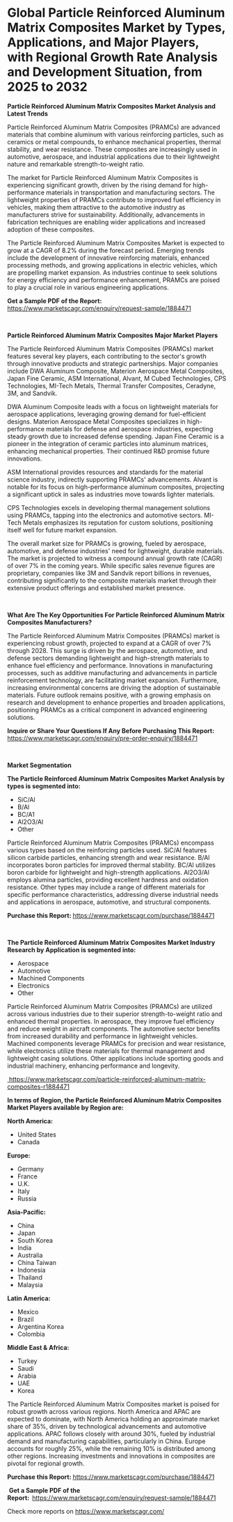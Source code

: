 <p><h1>Global Particle Reinforced Aluminum Matrix Composites Market by Types, Applications, and Major Players, with Regional Growth Rate Analysis and Development Situation, from 2025 to 2032</h1></p><p><strong>Particle Reinforced Aluminum Matrix Composites Market Analysis and Latest Trends</strong></p>
<p><p>Particle Reinforced Aluminum Matrix Composites (PRAMCs) are advanced materials that combine aluminum with various reinforcing particles, such as ceramics or metal compounds, to enhance mechanical properties, thermal stability, and wear resistance. These composites are increasingly used in automotive, aerospace, and industrial applications due to their lightweight nature and remarkable strength-to-weight ratio.</p><p>The market for Particle Reinforced Aluminum Matrix Composites is experiencing significant growth, driven by the rising demand for high-performance materials in transportation and manufacturing sectors. The lightweight properties of PRAMCs contribute to improved fuel efficiency in vehicles, making them attractive to the automotive industry as manufacturers strive for sustainability. Additionally, advancements in fabrication techniques are enabling wider applications and increased adoption of these composites.</p><p>The Particle Reinforced Aluminum Matrix Composites Market is expected to grow at a CAGR of 8.2% during the forecast period. Emerging trends include the development of innovative reinforcing materials, enhanced processing methods, and growing applications in electric vehicles, which are propelling market expansion. As industries continue to seek solutions for energy efficiency and performance enhancement, PRAMCs are poised to play a crucial role in various engineering applications.</p></p>
<p><strong>Get a Sample PDF of the Report:&nbsp;</strong> <a href="https://www.marketscagr.com/enquiry/request-sample/1884471?utm_campaign=2476&utm_medium=2&utm_source=Github&utm_content=ia&utm_term=03042025&utm_id=particle-reinforced-aluminum-matrix-composites">https://www.marketscagr.com/enquiry/request-sample/1884471</a></p>
<p>&nbsp;</p>
<p><strong>Particle Reinforced Aluminum Matrix Composites Major Market Players</strong></p>
<p><p>The Particle Reinforced Aluminum Matrix Composites (PRAMCs) market features several key players, each contributing to the sector's growth through innovative products and strategic partnerships. Major companies include DWA Aluminum Composite, Materion Aerospace Metal Composites, Japan Fine Ceramic, ASM International, Alvant, M Cubed Technologies, CPS Technologies, MI-Tech Metals, Thermal Transfer Composites, Ceradyne, 3M, and Sandvik.</p><p>DWA Aluminum Composite leads with a focus on lightweight materials for aerospace applications, leveraging growing demand for fuel-efficient designs. Materion Aerospace Metal Composites specializes in high-performance materials for defense and aerospace industries, expecting steady growth due to increased defense spending. Japan Fine Ceramic is a pioneer in the integration of ceramic particles into aluminum matrices, enhancing mechanical properties. Their continued R&D promise future innovations.</p><p>ASM International provides resources and standards for the material science industry, indirectly supporting PRAMCs' advancements. Alvant is notable for its focus on high-performance aluminum composites, projecting a significant uptick in sales as industries move towards lighter materials.</p><p>CPS Technologies excels in developing thermal management solutions using PRAMCs, tapping into the electronics and automotive sectors. MI-Tech Metals emphasizes its reputation for custom solutions, positioning itself well for future market expansion.</p><p>The overall market size for PRAMCs is growing, fueled by aerospace, automotive, and defense industries' need for lightweight, durable materials. The market is projected to witness a compound annual growth rate (CAGR) of over 7% in the coming years. While specific sales revenue figures are proprietary, companies like 3M and Sandvik report billions in revenues, contributing significantly to the composite materials market through their extensive product offerings and established market presence.</p></p>
<p>&nbsp;</p>
<p><strong>What Are The Key Opportunities For Particle Reinforced Aluminum Matrix Composites Manufacturers?</strong></p>
<p><p>The Particle Reinforced Aluminum Matrix Composites (PRAMCs) market is experiencing robust growth, projected to expand at a CAGR of over 7% through 2028. This surge is driven by the aerospace, automotive, and defense sectors demanding lightweight and high-strength materials to enhance fuel efficiency and performance. Innovations in manufacturing processes, such as additive manufacturing and advancements in particle reinforcement technology, are facilitating market expansion. Furthermore, increasing environmental concerns are driving the adoption of sustainable materials. Future outlook remains positive, with a growing emphasis on research and development to enhance properties and broaden applications, positioning PRAMCs as a critical component in advanced engineering solutions.</p></p>
<p><strong>Inquire or Share Your Questions If Any Before Purchasing This Report:</strong> <a href="https://www.marketscagr.com/enquiry/pre-order-enquiry/1884471?utm_campaign=2476&utm_medium=2&utm_source=Github&utm_content=ia&utm_term=03042025&utm_id=particle-reinforced-aluminum-matrix-composites">https://www.marketscagr.com/enquiry/pre-order-enquiry/1884471</a></p>
<p>&nbsp;</p>
<p><strong>Market Segmentation</strong></p>
<p><strong>The Particle Reinforced Aluminum Matrix Composites Market Analysis by types is segmented into:</strong></p>
<p><ul><li>SiC/Al</li><li>B/Al</li><li>BC/A1</li><li>Al2O3/Al</li><li>Other</li></ul></p>
<p><p>Particle Reinforced Aluminum Matrix Composites (PRAMCs) encompass various types based on the reinforcing particles used. SiC/Al features silicon carbide particles, enhancing strength and wear resistance. B/Al incorporates boron particles for improved thermal stability. BC/Al utilizes boron carbide for lightweight and high-strength applications. Al2O3/Al employs alumina particles, providing excellent hardness and oxidation resistance. Other types may include a range of different materials for specific performance characteristics, addressing diverse industrial needs and applications in aerospace, automotive, and structural components.</p></p>
<p><strong>Purchase this Report:&nbsp;</strong><a href="https://www.marketscagr.com/purchase/1884471?utm_campaign=2476&utm_medium=2&utm_source=Github&utm_content=ia&utm_term=03042025&utm_id=particle-reinforced-aluminum-matrix-composites">https://www.marketscagr.com/purchase/1884471</a></p>
<p>&nbsp;</p>
<p><strong>The Particle Reinforced Aluminum Matrix Composites Market Industry Research by Application is segmented into:</strong></p>
<p><ul><li>Aerospace</li><li>Automotive</li><li>Machined Components</li><li>Electronics</li><li>Other</li></ul></p>
<p><p>Particle Reinforced Aluminum Matrix Composites (PRAMCs) are utilized across various industries due to their superior strength-to-weight ratio and enhanced thermal properties. In aerospace, they improve fuel efficiency and reduce weight in aircraft components. The automotive sector benefits from increased durability and performance in lightweight vehicles. Machined components leverage PRAMCs for precision and wear resistance, while electronics utilize these materials for thermal management and lightweight casing solutions. Other applications include sporting goods and industrial machinery, enhancing performance and longevity.</p></p>
<p><a href="https://www.marketscagr.com/particle-reinforced-aluminum-matrix-composites-r1884471?utm_campaign=2476&utm_medium=2&utm_source=Github&utm_content=ia&utm_term=03042025&utm_id=particle-reinforced-aluminum-matrix-composites">&nbsp;https://www.marketscagr.com/particle-reinforced-aluminum-matrix-composites-r1884471</a></p>
<p><strong>In terms of Region, the Particle Reinforced Aluminum Matrix Composites Market Players available by Region are:</strong></p>
<p>
    <p> <strong> North America: </strong>
        <ul>
            <li>United States</li>
            <li>Canada</li>
        </ul>
        </p> 
    <p> <strong> Europe: </strong>
        <ul>
            <li>Germany</li>
            <li>France</li>
            <li>U.K.</li>
            <li>Italy</li>
            <li>Russia</li>
        </ul>
        </p> 
    <p> <strong> Asia-Pacific: </strong>
        <ul>
            <li>China</li>
            <li>Japan</li>
            <li>South Korea</li>
            <li>India</li>
            <li>Australia</li>
            <li>China Taiwan</li>
            <li>Indonesia</li>
            <li>Thailand</li>
            <li>Malaysia</li>
        </ul>
        </p> 
    <p> <strong> Latin America: </strong>
        <ul>
            <li>Mexico</li>
            <li>Brazil</li>
            <li>Argentina Korea</li>
            <li>Colombia</li>
        </ul>
        </p> 
    <p> <strong> Middle East & Africa: </strong>
        <ul>
            <li>Turkey</li>
            <li>Saudi</li>
            <li>Arabia</li>
            <li>UAE</li>
            <li>Korea</li>
        </ul>
    </p>
    </p>
<p><p>The Particle Reinforced Aluminum Matrix Composites market is poised for robust growth across various regions. North America and APAC are expected to dominate, with North America holding an approximate market share of 35%, driven by technological advancements and automotive applications. APAC follows closely with around 30%, fueled by industrial demand and manufacturing capabilities, particularly in China. Europe accounts for roughly 25%, while the remaining 10% is distributed among other regions. Increasing investments and innovations in composites are pivotal for regional growth.</p></p>
<p><strong>Purchase this Report: </strong><a href="https://www.marketscagr.com/purchase/1884471?utm_campaign=2476&utm_medium=2&utm_source=Github&utm_content=ia&utm_term=03042025&utm_id=particle-reinforced-aluminum-matrix-composites">https://www.marketscagr.com/purchase/1884471</a></p>
<p>&nbsp;<strong>Get a Sample PDF of the Report:&nbsp;&nbsp;</strong><a href="https://www.marketscagr.com/enquiry/request-sample/1884471?utm_campaign=2476&utm_medium=2&utm_source=Github&utm_content=ia&utm_term=03042025&utm_id=particle-reinforced-aluminum-matrix-composites">https://www.marketscagr.com/enquiry/request-sample/1884471</a></p>
<p><strong></strong></p>
<p>Check more reports on <a href="https://www.marketscagr.com/?utm_campaign=2476&utm_medium=2&utm_source=Github&utm_content=ia&utm_term=03042025&utm_id=particle-reinforced-aluminum-matrix-composites">https://www.marketscagr.com/</a></p>